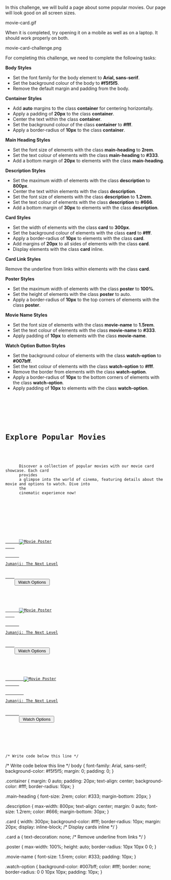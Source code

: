 In this challenge, we will build a page about some popular movies.
Our page will look good on all screen sizes.

<image>movie-card.gif</image>

When it is completed, try opening it on a mobile as well as on a laptop.
It should work properly on both.

<image>movie-card-challenge.png</image>

For completing this challenge, we need to complete the following tasks:

**Body Styles**
- Set the font family for the body element to **Arial, sans-serif**.
- Set the background colour of the body to **#f5f5f5**.
- Remove the default margin and padding from the body.

**Container Styles**
- Add **auto** margins to the class **container** for centering horizontally.
- Apply a padding of **20px** to the class **container**.
- Center the text within the class **container**.
- Set the background colour of the class **container** to **#fff**.
- Apply a border-radius of **10px** to the class **container**.

**Main Heading Styles**
- Set the font size of elements with the class **main-heading** to **2rem**.
- Set the text colour of elements with the class **main-heading** to **#333**.
- Add a bottom margin of **20px** to elements with the class **main-heading**.

**Description Styles**
- Set the maximum width of elements with the class **description** to **800px**.
- Center the text within elements with the class **description**.
- Set the font size of elements with the class **description** to **1.2rem**.
- Set the text colour of elements with the class **description** to **#666**.
- Add a bottom margin of **30px**  to elements with the class **description**.

**Card Styles**
- Set the width of elements with the class **card** to **300px**.
- Set the background colour of elements with the class **card** to **#fff**.
- Apply a border-radius of **10px** to elements with the class **card**.
- Add margins of **20px** to all sides of elements with the class **card**.
- Display elements with the class **card** inline.

**Card Link Styles**

Remove the underline from links within elements with the class **card**.

**Poster Styles**
- Set the maximum width of elements with the class **poster** to **100%**.
- Set the height of elements with the class **poster** to auto.
- Apply a border-radius of **10px** to the top corners of elements with the class **poster**.

**Movie Name Styles**
- Set the font size of elements with the class **movie-name** to **1.5rem**.
- Set the text colour of elements with the class **movie-name** to **#333**.
- Apply padding of **10px** to elements with the class **movie-name**.

**Watch Option Button Styles**
- Set the background colour of elements with the class **watch-option** to **#007bff**.
- Set the text colour of elements with the class **watch-option** to **#fff**.
- Remove the border from elements with the class **watch-option**.
- Apply a border-radius of **10px** to the bottom corners of elements with the class **watch-option**.
- Apply padding of **10px** to elements with the class **watch-option**.

<codeblock language="css" type="exercise" testMode="fixedInput">
<code>
<panel language="html">
<div class="container">
  <div class="introduction">
    <h1 class="main-heading">Explore Popular Movies</h1>
    <p class="description">
      Discover a collection of popular movies with our movie card showcase. Each card
      provides
      a glimpse into the world of cinema, featuring details about the movie and options to watch. Dive into
      the
      cinematic experience now!
    </p>
  </div>
  <div class="card-list">
  <div class="card">
    <a href="https://www.imdb.com/title/tt7975244/?ref_=tt_sims_tt_t_1">
      <img class="poster" src="https://m.media-amazon.com/images/M/MV5BODQ0NDhjYWItYTMxZi00NTk2LWIzNDEtOWZiYWYxZjc2MTgxXkEyXkFqcGdeQXVyMTQxNzMzNDI@._V1_.jpg" alt="Movie Poster">
    </a>
    <a href="https://www.imdb.com/title/tt7975244/?ref_=tt_sims_tt_t_1">
      <p class="movie-name">Jumanji: The Next Level</p>
    </a>
    <button class="watch-option" type="button"> Watch Options </button>
  </div>
  <div class="card">
    <a href="https://www.imdb.com/title/tt7975244/?ref_=tt_sims_tt_t_1">
      <img class="poster" src="https://m.media-amazon.com/images/M/MV5BODQ0NDhjYWItYTMxZi00NTk2LWIzNDEtOWZiYWYxZjc2MTgxXkEyXkFqcGdeQXVyMTQxNzMzNDI@._V1_.jpg" alt="Movie Poster">
    </a>
    <a href="https://www.imdb.com/title/tt7975244/?ref_=tt_sims_tt_t_1">
      <p class="movie-name">Jumanji: The Next Level</p>
    </a>
    <button class="watch-option" type="button"> Watch Options </button>
  </div>
    <div class="card">
      <a href="https://www.imdb.com/title/tt7975244/?ref_=tt_sims_tt_t_1">
        <img class="poster" src="https://m.media-amazon.com/images/M/MV5BODQ0NDhjYWItYTMxZi00NTk2LWIzNDEtOWZiYWYxZjc2MTgxXkEyXkFqcGdeQXVyMTQxNzMzNDI@._V1_.jpg" alt="Movie Poster">
      </a>
      <a href="https://www.imdb.com/title/tt7975244/?ref_=tt_sims_tt_t_1">
        <p class="movie-name">Jumanji: The Next Level</p>
      </a>
      <button class="watch-option" type="button"> Watch Options </button>
    </div>
  </div>  
</div>
</panel>
<panel language="css">
/* Write code below this line */
</panel>
</code>
<solution>
/* Write code below this line */
body {
  font-family: Arial, sans-serif;
  background-color: #f5f5f5;
  margin: 0;
  padding: 0;
}

.container {
  margin: 0 auto;
  padding: 20px;
  text-align: center;
  background-color: #fff;
  border-radius: 10px;
}

.main-heading {
  font-size: 2rem;
  color: #333;
  margin-bottom: 20px;
}

.description {
  max-width: 800px;
  text-align: center;
  margin: 0 auto;
  font-size: 1.2rem;
  color: #666;
  margin-bottom: 30px;
}

.card {
  width: 300px;
  background-color: #fff;
  border-radius: 10px;
  margin: 20px;
  display: inline-block; /* Display cards inline */
}

.card a {
  text-decoration: none; /* Remove underline from links */
}

.poster {
  max-width: 100%;
  height: auto;
  border-radius: 10px 10px 0 0;
}

.movie-name {
  font-size: 1.5rem;
  color: #333;
  padding: 10px;
}

.watch-option {
  background-color: #007bff;
  color: #fff;
  border: none;
  border-radius: 0 0 10px 10px;
  padding: 10px;
}
</solution>
</codeblock>
